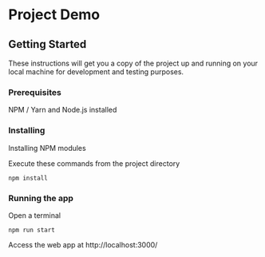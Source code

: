 # Project Demo

## Getting Started

These instructions will get you a copy of the project up and running on your local machine for development and testing purposes.

### Prerequisites

NPM / Yarn and Node.js installed

### Installing

Installing NPM modules 

Execute these commands from the project directory

```
npm install

```

### Running the app

Open a terminal 

```
npm run start

```

Access the web app at http://localhost:3000/
